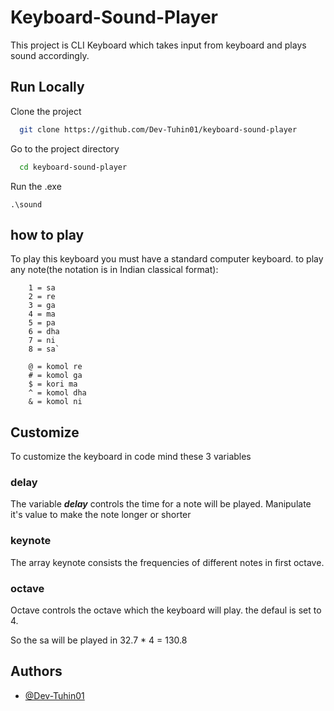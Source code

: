 
# Keyboard-Sound-Player

This project is CLI Keyboard which takes input from keyboard and plays sound accordingly.


## Run Locally

Clone the project

```bash
  git clone https://github.com/Dev-Tuhin01/keyboard-sound-player
```

Go to the project directory

```bash
  cd keyboard-sound-player
```

Run the .exe

```
.\sound
```

## how to play

To play this keyboard you must have a standard computer keyboard. to play any note(the notation is in Indian classical format):
```
    1 = sa
    2 = re
    3 = ga
    4 = ma
    5 = pa
    6 = dha
    7 = ni
    8 = sa`

    @ = komol re
    # = komol ga
    $ = kori ma
    ^ = komol dha
    & = komol ni
```


## Customize
To customize the keyboard in code mind these 3 variables

### delay

The variable ***delay*** controls the time for a note will be played. Manipulate it's value to make the note longer or shorter

### keynote

The array keynote consists the frequencies of different notes in first octave. 

### octave

Octave controls the octave which the keyboard will play. the defaul is set to 4. 

So the sa will be played in 32.7 * 4 = 130.8



## Authors

- [@Dev-Tuhin01](https://github.com/Dev-Tuhin01)

